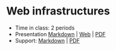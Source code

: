 # Web infrastructures

- Time in class: 2 periods
- Presentation [Markdown](./PRESENTATION.md) |
  [Web](https://heig-vd-dai-course.github.io/heig-vd-dai-course/21-web-infrastructures/)
  |
  [PDF](https://heig-vd-dai-course.github.io/heig-vd-dai-course/21-web-infrastructures/21-web-infrastructures-presentation.pdf)<!-- | [Video (in French)]() -->
- Support: [Markdown](./SUPPORT.md) |
  [PDF](https://heig-vd-dai-course.github.io/heig-vd-dai-course/21-web-infrastructures/21-web-infrastructures-support.pdf)
